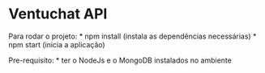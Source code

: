 # Ventuchat API

Para rodar o projeto:
    * npm install (instala as dependências necessárias)
    * npm start (inicia a aplicação)

Pre-requisito:
    * ter o NodeJs e o MongoDB instalados no ambiente
